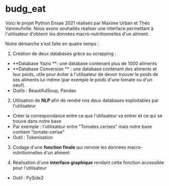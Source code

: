 # budg_eat
Voici le projet Python Ensae 2021 réalisés par Maxime Urban et Théo Vanneufville. 
Nous avons souhaités réaliser une interface permettant à l'utilisateur d'obtenir les données macro-nutritionnelles d'un aliment. 

Notre démarche s'est faite en quatre temps : 

1) Création de deux databases grâce au scrapping : 
- **Database Yazio **: une database contenant plus de 1000 aliments 
- **Database Conversion ** : une database contenant des aliments et leur poids, utile pour éviter à l'utilisateur de devoir trouver le poids de ses aliments lui-même (par exemple le poids d'une tomate ou d'un oeuf). 
- Outils : BeautifulSoup, Pandas

2) Utilisation de **NLP** afin de rendre nos deux databases exploitables par l'utilisateur 
- Créer la correspondance entre ce que l'utilisateur va entrer et ce qui se trouve dans notre base
- Par exemple : l'utilisateur entre "Tomates cerises" mais notre base contient "tomate-cerise"
- Outil : Tokenisation

3) Codage d'une **fonction finale** qui renvoie les données macro-nutritionnelles d'un aliment

4) Réalisation d'une **interface graphique** rendant cette fonction accessible pour l'utilisateur
- Outil : PySide2

